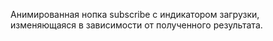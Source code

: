 Анимированная нопка subscribe с индикатором загрузки, изменяющаяся в зависимости от полученного результата. 
